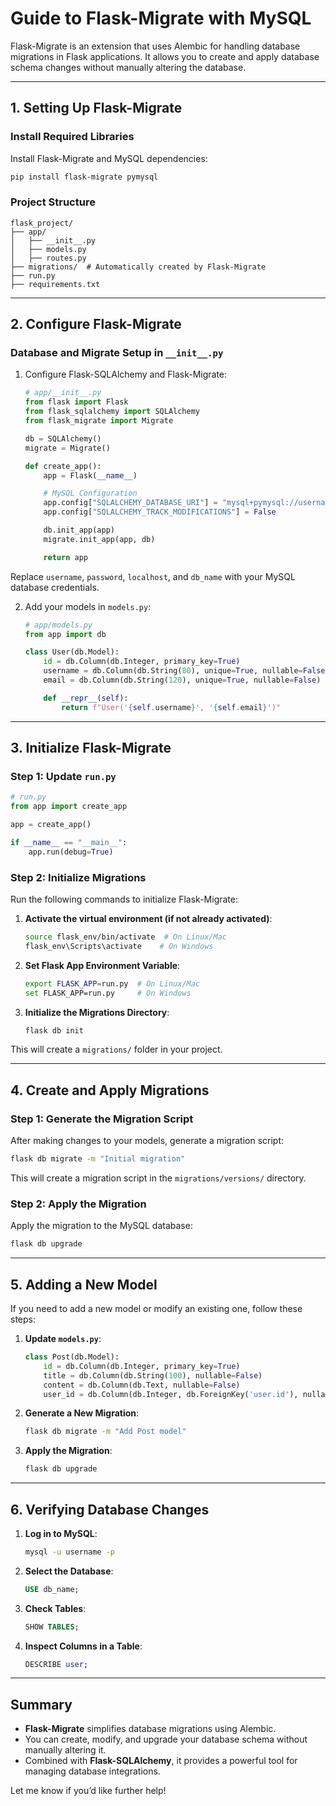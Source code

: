 
# Guide to Flask-Migrate with MySQL

Flask-Migrate is an extension that uses Alembic for handling database migrations in Flask applications. It allows you to create and apply database schema changes without manually altering the database.

---

## **1. Setting Up Flask-Migrate**

### **Install Required Libraries**
Install Flask-Migrate and MySQL dependencies:
```bash
pip install flask-migrate pymysql
```

### **Project Structure**
```
flask_project/
├── app/
│   ├── __init__.py
│   ├── models.py
│   ├── routes.py
├── migrations/  # Automatically created by Flask-Migrate
├── run.py
├── requirements.txt
```

---

## **2. Configure Flask-Migrate**

### **Database and Migrate Setup in `__init__.py`**
1. Configure Flask-SQLAlchemy and Flask-Migrate:
   ```python
   # app/__init__.py
   from flask import Flask
   from flask_sqlalchemy import SQLAlchemy
   from flask_migrate import Migrate

   db = SQLAlchemy()
   migrate = Migrate()

   def create_app():
       app = Flask(__name__)

       # MySQL Configuration
       app.config["SQLALCHEMY_DATABASE_URI"] = "mysql+pymysql://username:password@localhost/db_name"
       app.config["SQLALCHEMY_TRACK_MODIFICATIONS"] = False

       db.init_app(app)
       migrate.init_app(app, db)

       return app
   ```

Replace `username`, `password`, `localhost`, and `db_name` with your MySQL database credentials.

2. Add your models in `models.py`:
   ```python
   # app/models.py
   from app import db

   class User(db.Model):
       id = db.Column(db.Integer, primary_key=True)
       username = db.Column(db.String(80), unique=True, nullable=False)
       email = db.Column(db.String(120), unique=True, nullable=False)

       def __repr__(self):
           return f"User('{self.username}', '{self.email}')"
   ```

---

## **3. Initialize Flask-Migrate**

### **Step 1: Update `run.py`**
```python
# run.py
from app import create_app

app = create_app()

if __name__ == "__main__":
    app.run(debug=True)
```

### **Step 2: Initialize Migrations**
Run the following commands to initialize Flask-Migrate:

1. **Activate the virtual environment (if not already activated)**:
   ```bash
   source flask_env/bin/activate  # On Linux/Mac
   flask_env\Scripts\activate    # On Windows
   ```

2. **Set Flask App Environment Variable**:
   ```bash
   export FLASK_APP=run.py  # On Linux/Mac
   set FLASK_APP=run.py     # On Windows
   ```

3. **Initialize the Migrations Directory**:
   ```bash
   flask db init
   ```

This will create a `migrations/` folder in your project.

---

## **4. Create and Apply Migrations**

### **Step 1: Generate the Migration Script**
After making changes to your models, generate a migration script:
```bash
flask db migrate -m "Initial migration"
```

This will create a migration script in the `migrations/versions/` directory.

### **Step 2: Apply the Migration**
Apply the migration to the MySQL database:
```bash
flask db upgrade
```

---

## **5. Adding a New Model**

If you need to add a new model or modify an existing one, follow these steps:

1. **Update `models.py`**:
   ```python
   class Post(db.Model):
       id = db.Column(db.Integer, primary_key=True)
       title = db.Column(db.String(100), nullable=False)
       content = db.Column(db.Text, nullable=False)
       user_id = db.Column(db.Integer, db.ForeignKey('user.id'), nullable=False)
   ```

2. **Generate a New Migration**:
   ```bash
   flask db migrate -m "Add Post model"
   ```

3. **Apply the Migration**:
   ```bash
   flask db upgrade
   ```

---

## **6. Verifying Database Changes**

1. **Log in to MySQL**:
   ```bash
   mysql -u username -p
   ```

2. **Select the Database**:
   ```sql
   USE db_name;
   ```

3. **Check Tables**:
   ```sql
   SHOW TABLES;
   ```

4. **Inspect Columns in a Table**:
   ```sql
   DESCRIBE user;
   ```

---

## **Summary**

- **Flask-Migrate** simplifies database migrations using Alembic.
- You can create, modify, and upgrade your database schema without manually altering it.
- Combined with **Flask-SQLAlchemy**, it provides a powerful tool for managing database integrations.

Let me know if you’d like further help!
